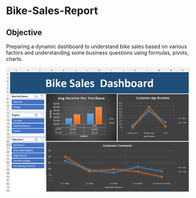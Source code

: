 # Bike-Sales-Report

## Objective
Preparing a dynamic dashboard to understand bike sales based on various factors and understanding some business questions using formulas, pivots, charts.

![Dashboard](https://github.com/BhargaviBadiger/Excel-Bike-Sales-Report/blob/382eb06966a4e46dd60a64293b5bb0ccf16a56dd/Bike%20sales%20project.png)
